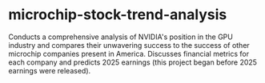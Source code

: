 # microchip-stock-trend-analysis
Conducts a comprehensive analysis of NVIDIA's position in the GPU industry and compares their unwavering success to the success of other microchip companies present in America. Discusses financial metrics for each company and predicts 2025 earnings (this project began before 2025 earnings were released).
